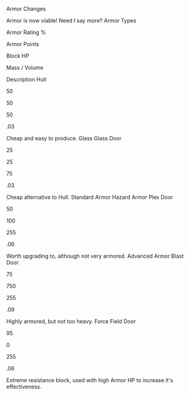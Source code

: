Armor Changes

Armor is now viable! Need I say more?
Armor Types
	
 Armor Rating %
	
 Armor Points
	
 Block HP
	
 Mass / Volume
	
 Description
Hull
	
 50
	
 50
	
 50
	
 .03
	
 Cheap and easy to produce.
Glass
Glass Door
	
 25
	
 25
	
 75
	
 .03
	
 Cheap alternative to Hull.
Standard Armor
Hazard Armor
Plex Door
	
 50
	
 100
	
 255
	
 .06
	
Worth upgrading to, although not very armored.
Advanced Armor
Blast Door
	
 75
	
 750
	
 255
	
 .09
	
  Highly armored, but not too heavy.
Force Field Door
	
 95
	
 0
	
 255
	
 .06
	
  Extreme resistance block, used with high Armor HP to increase it's effectiveness.
